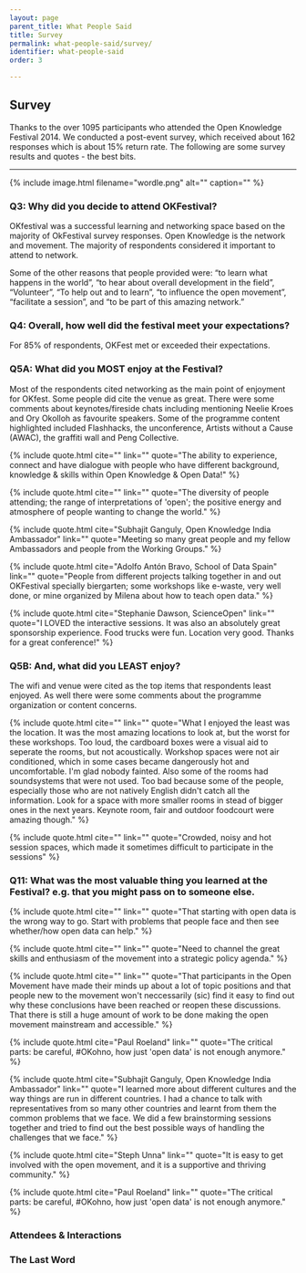 ```yaml
---
layout: page
parent_title: What People Said
title: Survey
permalink: what-people-said/survey/
identifier: what-people-said
order: 3

---
```


## Survey

<span class="summary">Thanks to the over 1095 participants who attended the Open Knowledge Festival 2014. We conducted a post-event survey, which received about 162 responses which is about 15% return rate. The following are some survey results and quotes - the best bits.
</span>

---

<div class="pull">
{% include image.html filename="wordle.png" alt="" caption="" %}
</div>

### Q3: Why did you decide to attend OKFestival?

OKfestival was a successful learning and networking space based on the majority of OkFestival survey responses. Open Knowledge is the network and movement. The majority of respondents considered it important to attend to network.

Some of the other reasons that people provided were: “to learn what happens in the world”, “to hear about overall development in the field”, “Volunteer”, “To help out and to learn”, “to influence the open movement”, “facilitate a session”, and “to be part of this amazing network.”


<script id="infogram_0_why-did-you-decide-to-attend-okfestival" src="//e.infogr.am/js/embed.js" type="text/javascript"></script>

### Q4: Overall, how well did the festival meet your expectations?

For 85% of respondents, OKFest met or exceeded their expectations.

<script id="infogram_0_overall-how-well-did-the-festival-meet-your-expectations" src="//e.infogr.am/js/embed.js" type="text/javascript"></script>

### Q5A: What did you MOST enjoy at the Festival?

Most of the respondents cited networking as the main point of enjoyment for OKfest. Some people did cite the venue as great. There were some comments about keynotes/fireside chats including mentioning Neelie Kroes and Ory Okolloh as favourite speakers. Some of the programme content highlighted included Flashhacks, the unconference, Artists without a Cause (AWAC), the graffiti wall and Peng Collective.

{% include quote.html cite="" link="" quote="The ability to experience, connect and have dialogue with people who have different background, knowledge & skills within Open Knowledge & Open Data!" %}

{% include quote.html cite="" link="" quote="The diversity of people attending; the range of interpretations of 'open'; the positive energy and atmosphere of people wanting to change the world." %}


{% include quote.html cite="Subhajit Ganguly, Open Knowledge India Ambassador" link="" quote="Meeting so many great people and my fellow Ambassadors and people from the Working Groups." %}

{% include quote.html cite="Adolfo Antón Bravo, School of Data Spain" link="" quote="People from different projects talking together in and out OKFestival specially biergarten; some workshops like e-waste, very well done, or mine organized by Milena about how to teach open data." %}

{% include quote.html cite="Stephanie Dawson, ScienceOpen" link="" quote="I LOVED the interactive sessions. It was also an absolutely great sponsorship experience. Food trucks were fun. Location very good. Thanks for a great conference!" %}

### Q5B: And, what did you LEAST enjoy?

The wifi and venue were cited as the top items that respondents least enjoyed. As well there were some comments about the programme organization or content concerns.

{% include quote.html cite="" link="" quote="What I enjoyed the least was the location. It was the most amazing locations to look at, but the worst for these workshops. Too loud, the cardboard boxes were a visual aid to seperate the rooms, but not acoustically. Workshop spaces were not air conditioned, which in some cases became dangerously hot and uncomfortable. I'm glad nobody fainted. Also some of the rooms had soundsystems that were not used. Too bad because some of the people, especially those who are not natively English didn't catch all the information. Look for a space with more smaller rooms in stead of bigger ones in the next years. Keynote room, fair and outdoor foodcourt were amazing though." %}

{% include quote.html cite="" link="" quote="Crowded, noisy and hot session spaces, which made it sometimes difficult to participate in the sessions" %}

### Q11: What was the most valuable thing you learned at the Festival? e.g. that you might pass on to someone else.

{% include quote.html cite="" link="" quote="That starting with open data is the wrong way to go. Start with problems that people face and then see whether/how open data can help." %}

{% include quote.html cite="" link="" quote="Need to channel the great skills and enthusiasm of the movement into a strategic policy agenda." %}

{% include quote.html cite="" link="" quote="That participants in the Open Movement have made their minds up about a lot of topic positions and that people new to the movement won't neccessarily (sic) find it easy to find out why these conclusions have been reached or reopen these discussions. That there is still a huge amount of work to be done making the open movement mainstream and accessible." %}


{% include quote.html cite="Paul Roeland" link="" quote="The critical parts: be careful, #OKohno, how just 'open data' is not enough anymore." %}

{% include quote.html cite="Subhajit Ganguly, Open Knowledge India Ambassador" link="" quote="I learned more about different cultures and the way things are run in different countries. I had a chance to talk with representatives from so many other countries and learnt from them the common problems that we face. We did a few brainstorming sessions together and tried to find out the best possible ways of handling the challenges that we face." %}

{% include quote.html cite="Steph Unna" link="" quote="It is easy to get involved with the open movement, and it is a supportive and thriving community." %}

{% include quote.html cite="Paul Roeland" link="" quote="The critical parts: be careful, #OKohno, how just 'open data' is not enough anymore." %}

### Attendees & Interactions

<script id="infogram_0_how-were-your-interactions-with-other-attendees" src="//e.infogr.am/js/embed.js" type="text/javascript"></script>

### The Last Word

<script id="infogram_0_how-likely-are-you-to-recommend-open-knowledge-festival-to-a-colleague-or-friend" src="//e.infogr.am/js/embed.js" type="text/javascript"></script>